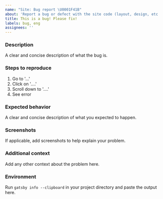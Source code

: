 ```yaml
---
name: "Site: Bug report \U0001F41B"
about: 'Report a bug or defect with the site code (layout, design, etc.).'
title: This is a bug! Please fix!
labels: bug, eng
assignees: ''
---
```


<!-- NOTE: New Relic is on a company-wide vacation the week of August 9 through
August 12. We'll take a look at your issue as soon as we're back on August 16. 
Or, if your issue is urgent, you can reach out to our support team 
at support.newrelic.com. -->

<!-- Please fill out each section below. This info allows our engineers to 
diagnose your issue as quickly as possible. This repo is public. Anything you 
share here is visible to the world. -->

<!-- ** Check for existing issues**: Before opening a new issue, please search 
existing issues: https://github.com/newrelic/docs-website/issues -->

### Description

A clear and concise description of what the bug is.

### Steps to reproduce

1. Go to '...'
2. Click on '....'
3. Scroll down to '....'
4. See error

### Expected behavior

A clear and concise description of what you expected to happen.

### Screenshots

If applicable, add screenshots to help explain your problem.

### Additional context

Add any other context about the problem here.

### Environment

Run `gatsby info --clipboard` in your project directory and paste the output here.
